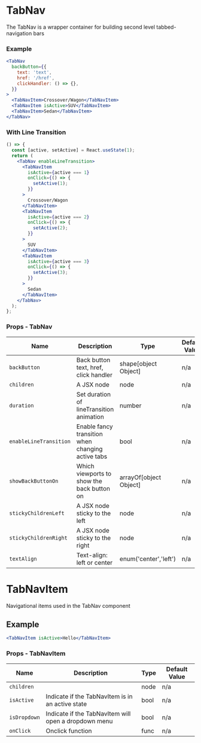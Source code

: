 # TabNav


The TabNav is a wrapper container for building second level tabbed-navigation bars

### Example

```jsx live=true
<TabNav
  backButton={{
    text: 'text',
    href: '/href',
    clickHandler: () => {},
  }}
>
  <TabNavItem>Crossover/Wagon</TabNavItem>
  <TabNavItem isActive>SUV</TabNavItem>
  <TabNavItem>Sedan</TabNavItem>
</TabNav>
```

### With Line Transition

```jsx live=true
() => {
  const [active, setActive] = React.useState(1);
  return (
    <TabNav enableLineTransition>
      <TabNavItem
        isActive={active === 1}
        onClick={() => {
          setActive(1);
        }}
      >
        Crossover/Wagon
      </TabNavItem>
      <TabNavItem
        isActive={active === 2}
        onClick={() => {
          setActive(2);
        }}
      >
        SUV
      </TabNavItem>
      <TabNavItem
        isActive={active === 3}
        onClick={() => {
          setActive(3);
        }}
      >
        Sedan
      </TabNavItem>
    </TabNav>
  );
};
```

### Props - TabNav
Name | Description   | Type  | Default Value  |
--- | --- | --- | --- |
`backButton` | Back button text, href, click handler | shape[object Object] | n/a
`children` | A JSX node | node | n/a
`duration` | Set duration of lineTransition animation | number | n/a
`enableLineTransition` | Enable fancy transition when changing active tabs | bool | n/a
`showBackButtonOn` | Which viewports to show the back button on | arrayOf[object Object] | n/a
`stickyChildrenLeft` | A JSX node sticky to the left | node | n/a
`stickyChildrenRight` | A JSX node sticky to the right | node | n/a
`textAlign` | Text-align: left or center | enum('center','left') | n/a
# TabNavItem


Navigational items used in the TabNav component

## Example

```jsx live=true
<TabNavItem isActive>Hello</TabNavItem>
```

### Props - TabNavItem
Name | Description   | Type  | Default Value  |
--- | --- | --- | --- |
`children` |  | node | n/a
`isActive` | Indicate if the TabNavItem is in an active state | bool | n/a
`isDropdown` | Indicate if the TabNavItem will open a dropdown menu | bool | n/a
`onClick` | Onclick function | func | n/a
